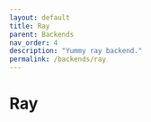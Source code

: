 ```yaml
---
layout: default
title: Ray
parent: Backends
nav_order: 4
description: "Yummy ray backend."
permalink: /backends/ray
---
```


# Ray



